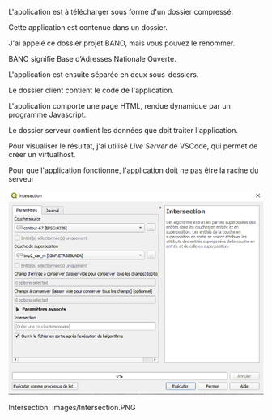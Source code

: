 L'application est à télécharger sous forme d'un dossier compressé.

Cette application est contenue dans un dossier.

J'ai appelé ce dossier projet BANO, mais vous pouvez le renommer.

BANO signifie Base d’Adresses Nationale Ouverte.

L'application est ensuite séparée en deux sous-dossiers.

Le dossier client contient le code de l'application.

L'application comporte une page HTML, rendue dynamique par un programme Javascript.

Le dossier serveur contient les données que doit traiter l'application.

Pour visualiser le résultat, j'ai utilisé _Live Server_ de VSCode, qui permet de créer un virtualhost.

Pour que l'application fonctionne, l'application doit ne pas être la racine du serveur

![Image intersection](Images/Intersection.PNG)

Intersection: Images/Intersection.PNG
